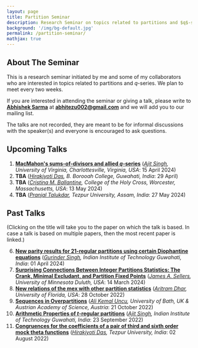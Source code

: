 ```yaml
---
layout: page
title: Partition Seminar
description: Research Seminar on topics related to partitions and $q$-series.
background: '/img/bg-default.jpg'
permalink: /partition-seminar/
mathjax: true
---
```


## About The Seminar

This is a research seminar initiated by me and some of my collaborators who are interested in topics related to partitions and $q$-series. We plan to meet every two weeks.  

If you are interested in attending the seminar or giving a talk, please write to **[Abhishek Sarma](https://sites.google.com/view/abhishek-sarma/home?authuser=0)** at **abhitezu002@gmail.com** and we will add you to our mailing list.  

The talks are not recorded, they are meant to be for informal discussions with the speaker(s) and everyone is encouraged to ask questions.

## Upcoming Talks
 
1. **[MacMahon's sums-of-divisors and allied $q$-series](https://arxiv.org/pdf/2311.07496.pdf)** (*[Ajit Singh](https://sites.google.com/view/ajitsingh04/home?authuser=0), University of Virginia, Charlottesville, Virginia, USA*: 15 April 2024)
2. **TBA** (*[Hirakjyoti Das](https://sites.google.com/view/hirakjyotidas/home?authuser=0), B. Borooah College, Guwahati, India*: 29 April)
3. **TBA** (*[Cristina M. Ballantine](https://mathcs.holycross.edu/~cballant/), College of the Holy Cross, Worcester, Massachusetts, USA*: 13 May 2024)
4. **TBA** (*[Pranjal Talukdar](https://www.researchgate.net/scientific-contributions/Pranjal-Talukdar-2225901112), Tezpur University, Assam, India*: 27 May 2024)

## Past Talks

(Clicking on the title will take you to the paper on which the talk is based. In case a talk is based on multiple papers, then the most recent paper is linked.)  


6. **[New parity results for $21$-regular partitions using certain Diophantine equations](https://www.impan.pl/en/publishing-house/journals-and-series/acta-arithmetica/online/115248/certain-diophantine-equations-and-new-parity-results-for-21-regular-partitions)** (*[Gurinder Singh](https://gurindermaan1018.wixsite.com/gurinder), Indian Institute of Technology Guwahati, India*: 01 April 2024)
5. **[Surprising Connections Between Integer Partitions Statistics: The Crank, Minimal Excludant, and Partition Fixed Points](https://www.sciencedirect.com/science/article/pii/S0012365X24000694)** (*[James A. Sellers](https://www.d.umn.edu/~jsellers/), University of Minnesota Duluth, USA*: 14 March 2024)
4. **[New relations of the mex with other partition statistics](https://arxiv.org/abs/2201.05997)** (*[Aritram Dhar](https://www.researchgate.net/profile/Aritram-Dhar), University of Florida, USA*: 28 October 2022)
3. **[Sequences in Overpartitions](https://arxiv.org/abs/2111.15003)** (*[Ali Kemal Uncu](https://akuncu.com), University of Bath, UK & Austrian Academy of Science, Austria*: 21 October 2022) 
2. **[Arithmetic Properties of $t$-regular partitions](https://link.springer.com/article/10.1007/s11139-022-00580-6)** (*[Ajit Singh](https://www.researchgate.net/profile/Ajit-Singh-32), Indian Institute of Technology Guwahati, India*: 23 September 2022)  
1. **[Congruences for the coefficients of a pair of third and sixth order mock theta functions](https://link.springer.com/article/10.1007/s11139-022-00635-8)** (*[Hirakjyoti Das](https://sites.google.com/view/hirakjyotidas/home?authuser=0), Tezpur University, India*: 02 August 2022)  
